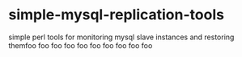 simple-mysql-replication-tools
==============================

simple perl tools for monitoring mysql slave instances and restoring themfoo
foo
foo
foo
foo
foo
foo
foo
foo
foo
